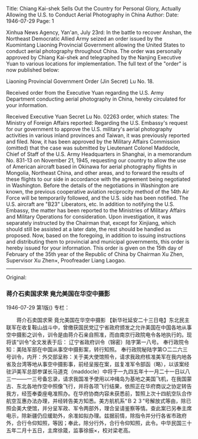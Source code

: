 Title: Chiang Kai-shek Sells Out the Country for Personal Glory, Actually Allowing the U.S. to Conduct Aerial Photography in China
Author:
Date: 1946-07-29
Page: 1

Xinhua News Agency, Yan'an, July 23rd: In the battle to recover Anshan, the Northeast Democratic Allied Army seized an order issued by the Kuomintang Liaoning Provincial Government allowing the United States to conduct aerial photography throughout China. The order was personally approved by Chiang Kai-shek and telegraphed by the Nanjing Executive Yuan to various locations for implementation. The full text of the "order" is now published below:

Liaoning Provincial Government Order (Jin Secret) Lu No. 18.

Received order from the Executive Yuan regarding the U.S. Army Department conducting aerial photography in China, hereby circulated for your information.

Received Executive Yuan Secret Lu No. 02263 order, which states: The Ministry of Foreign Affairs reported: Regarding the U.S. Embassy's request for our government to approve the U.S. military's aerial photography activities in various inland provinces and Taiwan, it was previously reported and filed. Now, it has been approved by the Military Affairs Commission (omitted) that the case was submitted by Lieutenant Colonel Maddocle, Chief of Staff of the U.S. Army Headquarters in Shanghai, in a memorandum No. 831-13 on November 21, 1945, requesting our country to allow the use of American aircraft based in Okinawa for aerial photography flights in Mongolia, Northeast China, and other areas, and to forward the results of these flights to our side in accordance with the agreement being negotiated in Washington. Before the details of the negotiations in Washington are known, the previous cooperative aviation reciprocity method of the 14th Air Force will be temporarily followed, and the U.S. side has been notified. The U.S. aircraft are "B23" Liberators, etc. In addition to notifying the U.S. Embassy, the matter has been reported to the Ministries of Military Affairs and Military Operations for consideration. Upon investigation, it was separately instructed by the Chairman that, except for Xinjiang, which should still be assisted at a later date, the rest should be handled as proposed. Now, based on the foregoing, in addition to issuing instructions and distributing them to provincial and municipal governments, this order is hereby issued for your information. This order is given on the 15th day of February of the 35th year of the Republic of China by Chairman Xu Zhen, Supervisor Xu Zhen×, Proofreader Liang Laogao.



<hr /> 

Original: 


### 蒋介石卖国求荣  竟允美国在华空中摄影

1946-07-29
第1版()
专栏：

　　蒋介石卖国求荣
    竟允美国在华空中摄影
    【新华社延安二十三日电】东北民主联军在收复鞍山战斗中，曾缴获国民党辽宁省政府颁发之允许美国在中国各地从事空中摄影之训令，训令是由蒋介石亲自照准，而由南京行政院电令各地执行的。现将该“训令”全文发表于后：
    辽宁省政府训令（锦密）陆字第一八号。
    奉行政院令知：美陆军部在中国从事空中摄影案，转行知照。
    奉行政院秘陆字第○二二六三号训令，内开：外交部呈称：关于美大使馆照令，请求我政府核准美军在我内地各省及台湾等地从事空中摄影事，前经呈报在案，兹复准军令部函（略），以该案经驻沪美军总部参谋长马道克（maddocle）中将于一九四五年十一月二十一日以八三一——一三号备忘录，请求我国准予使用以冲绳岛为基地之美国飞机，在我国蒙古、东北各地作空中照像飞行，并将各项飞行结果，依照正在华府商议之协定转告我方，经签奉委座电准照办。在华府协商内容未获悉前，暂照上次十四航空队合作航空互惠办法办理，并经转告美方知悉。美方航机系“Ｂ２３”号解放式等由，除已照会美大使馆，并分呈军政、军令两部外，理合呈请鉴察等情。查此案已另奉主席电示，除新疆仍应缓助外，余准如拟办理。兹据前情，除指令并分行各省市政府外，合行令仰知照，等因；奉此，除分行外，合行令仰知照，此令。中华民国三十五年二月十五日，主席徐箴，监事徐振×，校对梁老高。
